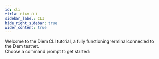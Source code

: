 ```yaml
---
id: cli
title: Diem CLI
sidebar_label: CLI
hide_right_sidebar: true
wider_content: true
---
```


Welcome to the Diem CLI tutorial, a fully functioning terminal connected to the Diem testnet. <br />
Choose a command prompt to get started:

<CLI />
